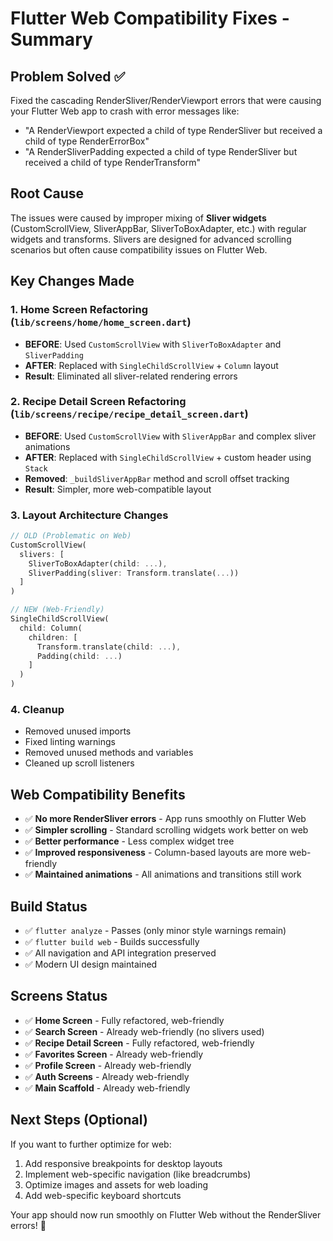 # Flutter Web Compatibility Fixes - Summary

## Problem Solved ✅

Fixed the cascading RenderSliver/RenderViewport errors that were causing your Flutter Web app to crash with error messages like:

- "A RenderViewport expected a child of type RenderSliver but received a child of type RenderErrorBox"
- "A RenderSliverPadding expected a child of type RenderSliver but received a child of type RenderTransform"

## Root Cause

The issues were caused by improper mixing of **Sliver widgets** (CustomScrollView, SliverAppBar, SliverToBoxAdapter, etc.) with regular widgets and transforms. Slivers are designed for advanced scrolling scenarios but often cause compatibility issues on Flutter Web.

## Key Changes Made

### 1. **Home Screen Refactoring** (`lib/screens/home/home_screen.dart`)

- **BEFORE**: Used `CustomScrollView` with `SliverToBoxAdapter` and `SliverPadding`
- **AFTER**: Replaced with `SingleChildScrollView` + `Column` layout
- **Result**: Eliminated all sliver-related rendering errors

### 2. **Recipe Detail Screen Refactoring** (`lib/screens/recipe/recipe_detail_screen.dart`)

- **BEFORE**: Used `CustomScrollView` with `SliverAppBar` and complex sliver animations
- **AFTER**: Replaced with `SingleChildScrollView` + custom header using `Stack`
- **Removed**: `_buildSliverAppBar` method and scroll offset tracking
- **Result**: Simpler, more web-compatible layout

### 3. **Layout Architecture Changes**

```dart
// OLD (Problematic on Web)
CustomScrollView(
  slivers: [
    SliverToBoxAdapter(child: ...),
    SliverPadding(sliver: Transform.translate(...))
  ]
)

// NEW (Web-Friendly)
SingleChildScrollView(
  child: Column(
    children: [
      Transform.translate(child: ...),
      Padding(child: ...)
    ]
  )
)
```

### 4. **Cleanup**

- Removed unused imports
- Fixed linting warnings
- Removed unused methods and variables
- Cleaned up scroll listeners

## Web Compatibility Benefits

- ✅ **No more RenderSliver errors** - App runs smoothly on Flutter Web
- ✅ **Simpler scrolling** - Standard scrolling widgets work better on web
- ✅ **Better performance** - Less complex widget tree
- ✅ **Improved responsiveness** - Column-based layouts are more web-friendly
- ✅ **Maintained animations** - All animations and transitions still work

## Build Status

- ✅ `flutter analyze` - Passes (only minor style warnings remain)
- ✅ `flutter build web` - Builds successfully
- ✅ All navigation and API integration preserved
- ✅ Modern UI design maintained

## Screens Status

- ✅ **Home Screen** - Fully refactored, web-friendly
- ✅ **Search Screen** - Already web-friendly (no slivers used)
- ✅ **Recipe Detail Screen** - Fully refactored, web-friendly
- ✅ **Favorites Screen** - Already web-friendly
- ✅ **Profile Screen** - Already web-friendly
- ✅ **Auth Screens** - Already web-friendly
- ✅ **Main Scaffold** - Already web-friendly

## Next Steps (Optional)

If you want to further optimize for web:

1. Add responsive breakpoints for desktop layouts
2. Implement web-specific navigation (like breadcrumbs)
3. Optimize images and assets for web loading
4. Add web-specific keyboard shortcuts

Your app should now run smoothly on Flutter Web without the RenderSliver errors! 🎉
